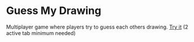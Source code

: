 # Guess My Drawing

Multiplayer game where players try to guess each others drawing. [Try it](https://guess-my-drawing.now.sh) (2 active tab minimum needed)
